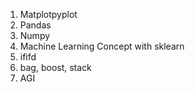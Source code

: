 1. Matplotpyplot
2. Pandas
3. Numpy
4. Machine Learning Concept with sklearn
5. ififd
6. bag, boost, stack
7. AGI